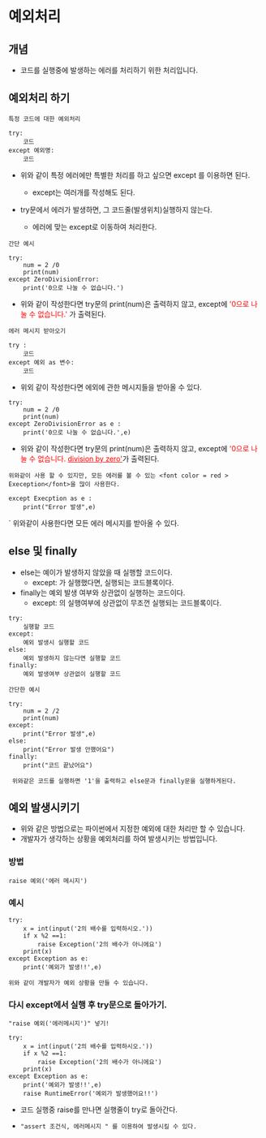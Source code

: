 # 예외처리

## 개념

- 코드를 실행중에 발생하는 에러를 처리하기 위한 처리입니다.

## 예외처리 하기

`특정 코드에 대한 예외처리`

```{.python}
try:
    코드
except 예외명:
    코드
```

- 위와 같이 특정 에러에만 특별한 처리를 하고 싶으면 except 를 이용하면 된다.
  - except는 여러개를 작성해도 된다.
- try문에서 에러가 발생하면, 그 코드줄(발생위치)실행하지 않는다.

  - 에러에 맞는 except로 이동하여 처리한다.

`간단 예시`

```{.python}
try:
    num = 2 /0
    print(num)
except ZeroDivisionError:
    print('0으로 나눌 수 없습니다.')
```

- 위와 같이 작성한다면 try문의 print(num)은 출력하지 않고, except에 <font color = red> '0으로 나눌 수 없습니다.' </font>가 출력된다.

`에러 메시지 받아오기`

```{.python}
try :
    코드
except 예외 as 변수:
    코드
```

- 위외 같이 작성한다면 에외에 관한 메시지들을 받아올 수 있다.

```{.python}
try:
    num = 2 /0
    print(num)
except ZeroDivisionError as e :
    print('0으로 나눌 수 없습니다.',e)
```

- 위와 같이 작성한다면 try문의 print(num)은 출력하지 않고, except에 <font color = red> '0으로 나눌 수 없습니다. <u>division by zero'</u></font>가 출력된다.

`위와같이 사용 할 수 있지만, 모든 에러를 볼 수 있는 <font color = red > Exeception</font>을 많이 사용한다.`

```{.python}
except Execption as e :
    print("Error 발생",e)
```

` 위와같이 사용한다면 모든 에러 메시지를 받아올 수 있다.

## else 및 finally

- else는 예이가 발생하지 않았을 때 실행할 코드이다.
  - except: 가 실행했다면, 실행되는 코드블록이다.
- finally는 예외 발생 여부와 상관없이 실행하는 코드이다.
  - except: 의 실행여부에 상관없이 무조껀 실행되는 코드블록이다.

```{.pyhthon}
try:
    실행할 코드
except:
    예외 발생시 실행할 코드
else:
    예외 발생하지 않는다면 실행할 코드
finally:
    예외 발생여부 상관없이 실행할 코드
```

`간단한 예시`

```{.pyhthon}
try:
    num = 2 /2
    print(num)
except:
    print("Error 발생",e)
else:
    print("Error 발생 안했어요")
finally:
    print("코드 끝났어요")
```

` 위와같은 코드를 실행하면 '1'을 출력하고 else문과 finally문을 실행하게된다.`

## 예외 발생시키기

- 위와 같은 방법으로는 파이썬에서 지정한 예외에 대한 처리만 할 수 있습니다.
- 개발자가 생각하는 상황을 예외처리를 하여 발생시키는 방법입니다.

### 방법

```{.python}
raise 예외('에러 메시지')
```

### 예시

```{.python}
try:
    x = int(input('2의 배수를 입력하시오.'))
    if x %2 ==1:
        raise Exception('2의 배수가 아니에요')
    print(x)
except Exception as e:
    print('예외가 발생!!',e)
```

`위와 같이 개발자가 예외 상황을 만들 수 있습니다.`

### 다시 except에서 실행 후 try문으로 돌아가기.

`"raise 예외('에러메시지')" 넣기!`

```{.python}
try:
    x = int(input('2의 배수를 입력하시오.'))
    if x %2 ==1:
        raise Exception('2의 배수가 아니에요')
    print(x)
except Exception as e:
    print('예외가 발생!!',e)
    raise RuntimeError('예외가 발생했어요!!')
```

- 코드 실행중 raise를 만나면 실행줄이 try로 돌아간다.

- `"assert 조건식, 에러메시지 " 를 이용하여 발생시킬 수 있다.`
